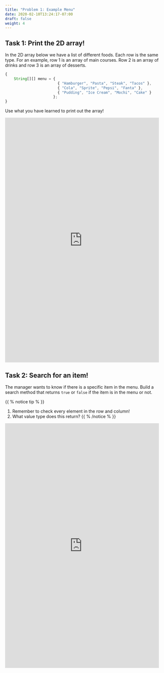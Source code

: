 ```yaml
---
title: "Problem 1: Example Menu"
date: 2020-02-10T13:24:17-07:00
draft: false
weight: 4
---
```


## Task 1: Print the 2D array!

In the 2D array below we have a list of different foods. Each row is the same type. For an example, row 1 is an array of main courses. Row 2 is an array of drinks and row 3 is an array of desserts.

```js javascript
{
    String[][] menu = {    
                        { "Hamburger", "Pasta", "Steak", "Tacos" },
                        { "Cola", "Sprite", "Pepsi", "Fanta" },
                        { "Pudding", "Ice Cream", "Mochi", "Cake" }
                      };
}
```
Use what you have learned to print out the array!

<iframe height="800px" width="100%" src="https://replit.com/@nuevofoundation/TwoArrayPrint-1?lite=true" scrolling="no" frameborder="no" allowtransparency="true" allowfullscreen="true" sandbox="allow-forms allow-pointer-lock allow-popups allow-same-origin allow-scripts allow-modals"></iframe>

## Task 2: Search for an item!

The manager wants to know if there is a specific item in the menu. Build a search method that returns `true` or `false` if the item is in the menu or not.

{{ % notice tip % }}
1. Remember to check every element in the row and column!
2. What value type does this return?
{{ % /notice % }}

<iframe height="800px" width="100%" src="https://replit.com/@nuevofoundation/TwoArraySearch?lite=true" scrolling="no" frameborder="no" allowtransparency="true" allowfullscreen="true" sandbox="allow-forms allow-pointer-lock allow-popups allow-same-origin allow-scripts allow-modals"></iframe>